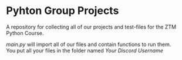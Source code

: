 # Pyhton Group Projects
A repository for collecting all of our projects and test-files for the ZTM Python Course.

*main.py* will import all of our files and contain functions to run them.\
You put all your files in the folder named *Your Discord Username*
